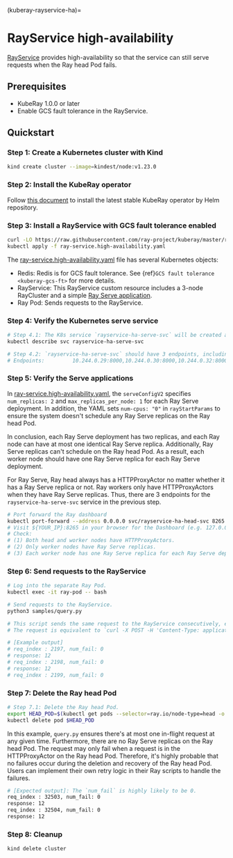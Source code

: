 (kuberay-rayservice-ha)=
# RayService high-availability

[RayService](kuberay-rayservice) provides high-availability so that the service can still serve requests when the Ray head Pod fails.

## Prerequisites

* KubeRay 1.0.0 or later
* Enable GCS fault tolerance in the RayService.

## Quickstart

### Step 1: Create a Kubernetes cluster with Kind

```sh
kind create cluster --image=kindest/node:v1.23.0
```

### Step 2: Install the KubeRay operator

Follow [this document](kuberay-operator-deploy) to install the latest stable KubeRay operator by Helm repository.

### Step 3: Install a RayService with GCS fault tolerance enabled

```sh
curl -LO https://raw.githubusercontent.com/ray-project/kuberay/master/ray-operator/config/samples/ray-service.high-availability.yaml
kubectl apply -f ray-service.high-availability.yaml
```

The [ray-service.high-availability.yaml](https://raw.githubusercontent.com/ray-project/kuberay/v1.0.0/ray-operator/config/samples/ray-service.high-availability.yaml) file has several Kubernetes objects:

* Redis: Redis is for GCS fault tolerance. See {ref}`GCS fault tolerance <kuberay-gcs-ft>` for more details.
* RayService: This RayService custom resource includes a 3-node RayCluster and a simple [Ray Serve application](https://github.com/ray-project/test_dag).
* Ray Pod: Sends requests to the RayService.

### Step 4: Verify the Kubernetes serve service

```sh
# Step 4.1: The K8s service `rayservice-ha-serve-svc` will be created after the Serve applications are ready.
kubectl describe svc rayservice-ha-serve-svc

# Step 4.2: `rayservice-ha-serve-svc` should have 3 endpoints, including the Ray head and two Ray workers.
# Endpoints:         10.244.0.29:8000,10.244.0.30:8000,10.244.0.32:8000
```

### Step 5: Verify the Serve applications

In [ray-service.high-availability.yaml](https://raw.githubusercontent.com/ray-project/kuberay/v1.0.0/ray-operator/config/samples/ray-service.high-availability.yaml), the `serveConfigV2` specifies `num_replicas: 2` and `max_replicas_per_node: 1` for each Ray Serve deployment.
In addition, the YAML sets `num-cpus: "0"` in `rayStartParams` to ensure the system doesn't schedule any Ray Serve replicas on the Ray head Pod.

In conclusion, each Ray Serve deployment has two replicas, and each Ray node can have at most one identical Ray Serve replica. Additionally, Ray Serve replicas can't schedule on the Ray head Pod. As a result, each worker node should have one Ray Serve replica for each Ray Serve deployment.

For Ray Serve, Ray head always has a HTTPProxyActor no matter whether it has a Ray Serve replica or not.
Ray workers only have HTTPProxyActors when they have Ray Serve replicas.
Thus, there are 3 endpoints for the `rayservice-ha-serve-svc` service in the previous step.

```sh
# Port forward the Ray dashboard
kubectl port-forward --address 0.0.0.0 svc/rayservice-ha-head-svc 8265:8265
# Visit ${YOUR_IP}:8265 in your browser for the Dashboard (e.g. 127.0.0.1:8265)
# Check:
# (1) Both head and worker nodes have HTTPProxyActors.
# (2) Only worker nodes have Ray Serve replicas.
# (3) Each worker node has one Ray Serve replica for each Ray Serve deployment.
```

### Step 6: Send requests to the RayService

```sh
# Log into the separate Ray Pod.
kubectl exec -it ray-pod -- bash

# Send requests to the RayService.
python3 samples/query.py

# This script sends the same request to the RayService consecutively, ensuring at most one in-flight request at a time.
# The request is equivalent to `curl -X POST -H 'Content-Type: application/json' localhost:8000/fruit/ -d '["PEAR", 12]'`.

# [Example output]
# req_index : 2197, num_fail: 0
# response: 12
# req_index : 2198, num_fail: 0
# response: 12
# req_index : 2199, num_fail: 0
```

### Step 7: Delete the Ray head Pod

```sh
# Step 7.1: Delete the Ray head Pod.
export HEAD_POD=$(kubectl get pods --selector=ray.io/node-type=head -o custom-columns=POD:metadata.name --no-headers)
kubectl delete pod $HEAD_POD
```

In this example, `query.py` ensures there's at most one in-flight request at any given time.
Furthermore, there are no Ray Serve replicas on the Ray head Pod.
The request may only fail when a request is in the HTTPProxyActor on the Ray head Pod.
Therefore, it's highly probable that no failures occur during the deletion and recovery of the Ray head Pod.
Users can implement their own retry logic in their Ray scripts to handle the failures.

```sh
# [Expected output]: The `num_fail` is highly likely to be 0.
req_index : 32503, num_fail: 0
response: 12
req_index : 32504, num_fail: 0
response: 12
```

### Step 8: Cleanup

```sh
kind delete cluster
```
